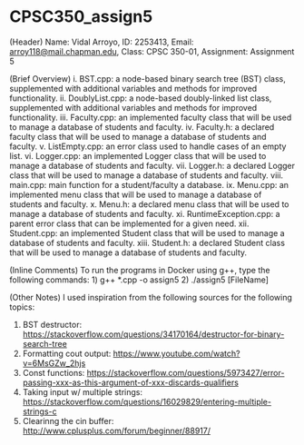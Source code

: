 # CPSC350_assign5

(Header) Name: Vidal Arroyo, ID: 2253413, Email: arroy118@mail.chapman.edu, Class: CPSC 350-01, Assignment: Assignment 5

(Brief Overview)
i. BST.cpp: a node-based binary search tree (BST) class, supplemented with additional variables and methods for improved functionality.
ii. DoublyList.cpp: a node-based doubly-linked list class, supplemented with additional variables and methods for improved functionality.
iii. Faculty.cpp: an implemented faculty class that will be used to manage a database of students and faculty.
iv. Faculty.h: a declared faculty class that will be used to manage a database of students and faculty.
v. ListEmpty.cpp: an error class used to handle cases of an empty list.
vi. Logger.cpp: an implemented Logger class that will be used to manage a database of students and faculty.
vii. Logger.h: a declared Logger class that will be used to manage a database of students and faculty.
viii. main.cpp: main function for a student/faculty a database.
ix. Menu.cpp: an implemented menu class that will be used to manage a database of students and faculty.
x. Menu.h: a declared menu class that will be used to manage a database of students and faculty.
xi. RuntimeException.cpp: a parent error class that can be implemented for a given need.
xii. Student.cpp: an implemented Student class that will be used to manage a database of students and faculty.
xiii. Student.h: a declared Student class that will be used to manage a database of students and faculty.

(Inline Comments) To run the programs in Docker using g++, type the following commands: 1) g++ *.cpp -o assign5 2) ./assign5 [FileName]

(Other Notes) I used inspiration from the following sources for the following topics:
1) BST destructor: https://stackoverflow.com/questions/34170164/destructor-for-binary-search-tree
2) Formatting cout output: https://www.youtube.com/watch?v=6MsGZw_2hjs
3) Const functions: https://stackoverflow.com/questions/5973427/error-passing-xxx-as-this-argument-of-xxx-discards-qualifiers
4) Taking input w/ multiple strings: https://stackoverflow.com/questions/16029829/entering-multiple-strings-c
5) Clearinng the cin buffer: http://www.cplusplus.com/forum/beginner/88917/